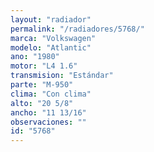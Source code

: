 ```yaml
---
layout: "radiador"
permalink: "/radiadores/5768/"
marca: "Volkswagen"
modelo: "Atlantic"
ano: "1980"
motor: "L4 1.6"
transmision: "Estándar"
parte: "M-950"
clima: "Con clima"
alto: "20 5/8"
ancho: "11 13/16"
observaciones: ""
id: "5768"
---
```


